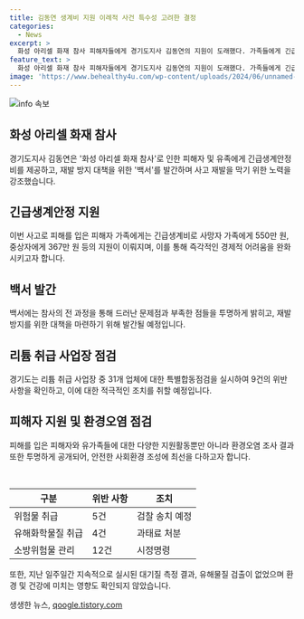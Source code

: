 ```yaml
---
title: 김동연 생계비 지원 이례적 사건 특수성 고려한 결정
categories:
  - News
excerpt: >
  화성 아리셀 화재 참사 피해자들에게 경기도지사 김동연의 지원이 도래했다. 가족들에게 긴급생계안정비가 지급되며, 재발 방지 대책을 포함한 백서가 발간될 예정이다. 지사는 사고에 대해 철저한 조치를 취할 것을 강조하며, 리튬 취급 사업장에 대한 결과 등도 공개했다. 지역 주민들의 안전을 최우선으로 삼으며, 이민사회에 대한 종합적인 계획도 발표했다. 
feature_text: >
  화성 아리셀 화재 참사 피해자들에게 경기도지사 김동연의 지원이 도래했다. 가족들에게 긴급생계안정비가 지급되며, 재발 방지 대책을 포함한 백서가 발간될 예정이다. 지사는 사고에 대해 철저한 조치를 취할 것을 강조하며, 리튬 취급 사업장에 대한 결과 등도 공개했다. 지역 주민들의 안전을 최우선으로 삼으며, 이민사회에 대한 종합적인 계획도 발표했다. 
image: 'https://www.behealthy4u.com/wp-content/uploads/2024/06/unnamed-file.png'
---
```


<p><img src="https://www.behealthy4u.com/wp-content/uploads/2024/06/unnamed-file.png" alt="info 속보" /></p>

<h2 data-ke-size="size26">화성 아리셀 화재 참사</h2>

<p data-ke-size="size16">경기도지사 김동연은 '화성 아리셀 화재 참사'로 인한 피해자 및 유족에게 긴급생계안정비를 제공하고, 재발 방지 대책을 위한 '백서'를 발간하며 사고 재발을 막기 위한 노력을 강조했습니다.</p>

<h2 data-ke-size="size26">긴급생계안정 지원</h2>

<p data-ke-size="size16">이번 사고로 피해를 입은 피해자 가족에게는 긴급생계비로 사망자 가족에게 550만 원, 중상자에게 367만 원 등의 지원이 이뤄지며, 이를 통해 즉각적인 경제적 어려움을 완화시키고자 합니다.</p>

<h2 data-ke-size="size26">백서 발간</h2>

<p data-ke-size="size16">백서에는 참사의 전 과정을 통해 드러난 문제점과 부족한 점들을 투명하게 밝히고, 재발 방지를 위한 대책을 마련하기 위해 발간될 예정입니다.</p>

<h2 data-ke-size="size26">리튬 취급 사업장 점검</h2>

<p data-ke-size="size16">경기도는 리튬 취급 사업장 중 31개 업체에 대한 특별합동점검을 실시하여 9건의 위반 사항을 확인하고, 이에 대한 적극적인 조치를 취할 예정입니다.</p>

<h2 data-ke-size="size26">피해자 지원 및 환경오염 점검</h2>

<p data-ke-size="size16">피해를 입은 피해자와 유가족들에 대한 다양한 지원활동뿐만 아니라 환경오염 조사 결과 또한 투명하게 공개되어, 안전한 사회환경 조성에 최선을 다하고자 합니다.</p>

<p data-ke-size="size16">&nbsp;</p>

<table>
    <thead>
        <tr>
            <th>구분</th>
            <th>위반 사항</th>
            <th>조치</th>
        </tr>
    </thead>
    <tbody>
        <tr>
            <td>위험물 취급</td>
            <td>5건</td>
            <td>검찰 송치 예정</td>
        </tr>
        <tr>
            <td>유해화학물질 취급</td>
            <td>4건</td>
            <td>과태료 처분</td>
        </tr>
        <tr>
            <td>소방위험물 관리</td>
            <td>12건</td>
            <td>시정명령</td>
        </tr>
    </tbody>
</table>

<p data-ke-size="size16">또한, 지난 일주일간 지속적으로 실시된 대기질 측정 결과, 유해물질 검출이 없었으며 환경 및 건강에 미치는 영향도 확인되지 않았습니다.</p>
생생한 뉴스, <a href="https://qoogle.tistory.com" rel="dofollow">qoogle.tistory.com</a>


